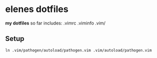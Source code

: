 elenes dotfiles
===============

**my dotfiles**
so far includes:
    .vimrc
    .viminfo
    .vim/

Setup
-----

    ln .vim/pathogen/autoload/pathogen.vim .vim/autoload/pathogen.vim

